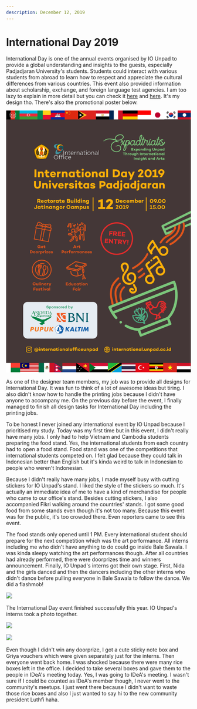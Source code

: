 ```yaml
---
description: December 12, 2019
---
```


# International Day 2019

International Day is one of the annual events organised by IO Unpad to provide a global understanding and insights to the guests, especially Padjadjaran University's students. Students could interact with various students from abroad to learn how to respect and appreciate the cultural differences from various countries. This event also provided information about scholarship, exchange, and foreign language test agencies. I am too lazy to explain in more detail but you can check it [here](https://www.instagram.com/p/B5iCLVNl8yk/) and [here](https://www.instagram.com/p/B5z9Uu\_F3Eh/). It's my design tho. There's also the promotional poster below.

![](<../../.gitbook/assets/Poster FINAL.png>)

As one of the designer team members, my job was to provide all designs for International Day. It was fun to think of a lot of awesome ideas but tiring. I also didn't know how to handle the printing jobs because I didn't have anyone to accompany me. On the previous day before the event, I finally managed to finish all design tasks for International Day including the printing jobs.

To be honest I never joined any international event by IO Unpad because I prioritised my study. Today was my first time but in this event, I didn't really have many jobs. I only had to help Vietnam and Cambodia students preparing the food stand. Yes, the international students from each country had to open a food stand. Food stand was one of the competitions that international students competed on. I felt glad because they could talk in Indonesian better than English but it's kinda weird to talk in Indonesian to people who weren't Indonesian.

Because I didn't really have many jobs, I made myself busy with cutting stickers for IO Unpad's stand. I liked the style of the stickers so much. It's actually an immediate idea of me to have a kind of merchandise for people who came to our office's stand. Besides cutting stickers, I also accompanied Fikri walking around the countries' stands. I got some good food from some stands even though it's not too many. Because this event was for the public, it's too crowded there. Even reporters came to see this event.

The food stands only opened until 1 PM. Every international student should prepare for the next competition which was the art performance. All interns including me who didn't have anything to do could go inside Bale Sawala. I was kinda sleepy watching the art performances though. After all countries had already performed, there were doorprizes time and winners announcement. Finally, IO Unpad's interns got their own stage. First, Nida and the girls danced and then the dancers including the other interns who didn't dance before pulling everyone in Bale Sawala to follow the dance. We did a flashmob!

![](../../.gitbook/assets/IMG\_5049.JPG)

The International Day event finished successfully this year. IO Unpad's interns took a photo together.

![](../../.gitbook/assets/IMG\_5199.JPG)

![](../../.gitbook/assets/IMG\_5219.JPG)

Even though I didn't win any doorprize, I got a cute sticky note box and Griya vouchers which were given separately just for the interns. Then everyone went back home. I was shocked because there were many rice boxes left in the office. I decided to take several boxes and gave them to the people in IDeA's meeting today. Yes, I was going to IDeA's meeting. I wasn't sure if I could be counted as IDeA's member though, I never went to the community's meetups. I just went there because I didn't want to waste those rice boxes and also I just wanted to say hi to the new community president Luthfi haha.

